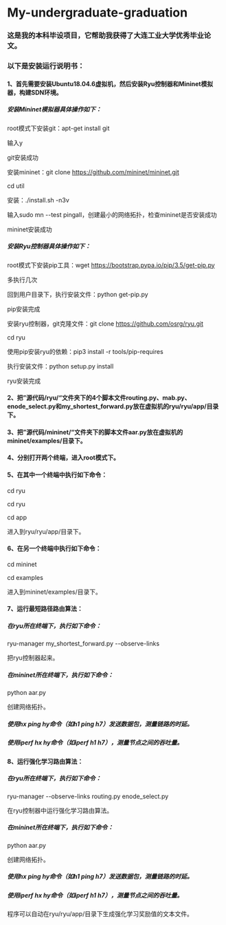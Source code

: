 # My-undergraduate-graduation
### 这是我的本科毕设项目，它帮助我获得了大连工业大学优秀毕业论文。

### 以下是安装运行说明书：

#### 1、首先需要安装Ubuntu18.04.6虚拟机，然后安装Ryu控制器和Mininet模拟器，构建SDN环境。


##### 安装Mininet模拟器具体操作如下：

root模式下安装git：apt-get install git

输入y

git安装成功

安装mininet：git clone https://github.com/mininet/mininet.git

cd util

安装：./install.sh -n3v

输入sudo mn --test pingall，创建最小的网络拓扑，检查mininet是否安装成功

mininet安装成功


##### 安装Ryu控制器具体操作如下：

root模式下安装pip工具：wget https://bootstrap.pypa.io/pip/3.5/get-pip.py

多执行几次

回到用户目录下，执行安装文件：python get-pip.py

pip安装完成

安装ryu控制器，git克隆文件：git clone https://github.com/osrg/ryu.git

cd ryu

使用pip安装ryu的依赖：pip3 install -r tools/pip-requires

执行安装文件：python setup.py install

ryu安装完成


#### 2、把”源代码/ryu/“文件夹下的4个脚本文件routing.py、mab.py、enode_select.py和my_shortest_forward.py放在虚拟机的ryu/ryu/app/目录下。


#### 3、把”源代码/mininet/“文件夹下的脚本文件aar.py放在虚拟机的mininet/examples/目录下。


#### 4、分别打开两个终端，进入root模式下。


#### 5、在其中一个终端中执行如下命令：

cd ryu

cd ryu

cd app

进入到ryu/ryu/app/目录下。


#### 6、在另一个终端中执行如下命令：

cd mininet

cd examples

进入到mininet/examples/目录下。


#### 7、运行最短路径路由算法：

##### 在ryu所在终端下，执行如下命令：

ryu-manager my_shortest_forward.py --observe-links

把ryu控制器起来。


##### 在mininet所在终端下，执行如下命令：

python aar.py

创建网络拓扑。


##### 使用hx ping hy命令（如h1 ping h7）发送数据包，测量链路的时延。

##### 使用iperf hx hy命令（如iperf h1 h7），测量节点之间的吞吐量。


#### 8、运行强化学习路由算法：

##### 在ryu所在终端下，执行如下命令：

ryu-manager --observe-links routing.py enode_select.py

在ryu控制器中运行强化学习路由算法。


##### 在mininet所在终端下，执行如下命令：

python aar.py

创建网络拓扑。


##### 使用hx ping hy命令（如h1 ping h7）发送数据包，测量链路的时延。

##### 使用iperf hx hy命令（如iperf h1 h7），测量节点之间的吞吐量。


程序可以自动在ryu/ryu/app/目录下生成强化学习奖励值的文本文件。








